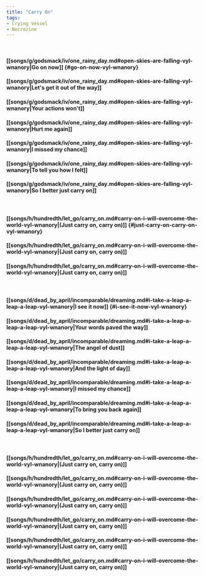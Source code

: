 ```yaml
---
title: "Carry On"
tags:
- Crying Vessel
- Necrozine
---
```

&nbsp;
#### [[songs/g/godsmack/iv/one_rainy_day.md#open-skies-are-falling-vyl-wnanory|Go on now]] {#go-on-now-vyl-wnanory}
#### [[songs/g/godsmack/iv/one_rainy_day.md#open-skies-are-falling-vyl-wnanory|Let's get it out of the way]]
#### [[songs/g/godsmack/iv/one_rainy_day.md#open-skies-are-falling-vyl-wnanory|Your actions won't]]
#### [[songs/g/godsmack/iv/one_rainy_day.md#open-skies-are-falling-vyl-wnanory|Hurt me again]]
#### [[songs/g/godsmack/iv/one_rainy_day.md#open-skies-are-falling-vyl-wnanory|I missed my chance]]
#### [[songs/g/godsmack/iv/one_rainy_day.md#open-skies-are-falling-vyl-wnanory|To tell you how I felt]]
#### [[songs/g/godsmack/iv/one_rainy_day.md#open-skies-are-falling-vyl-wnanory|So I better just carry on]]
&nbsp;
#### [[songs/h/hundredth/let_go/carry_on.md#carry-on-i-will-overcome-the-world-vyl-wnanory|(Just carry on, carry on)]] {#just-carry-on-carry-on-vyl-wnanory}
#### [[songs/h/hundredth/let_go/carry_on.md#carry-on-i-will-overcome-the-world-vyl-wnanory|(Just carry on, carry on)]]
#### [[songs/h/hundredth/let_go/carry_on.md#carry-on-i-will-overcome-the-world-vyl-wnanory|(Just carry on, carry on)]]
&nbsp;
#### [[songs/d/dead_by_april/incomparable/dreaming.md#i-take-a-leap-a-leap-a-leap-vyl-wnanory|I see it now]] {#i-see-it-now-vyl-wnanory}
#### [[songs/d/dead_by_april/incomparable/dreaming.md#i-take-a-leap-a-leap-a-leap-vyl-wnanory|Your words paved the way]]
#### [[songs/d/dead_by_april/incomparable/dreaming.md#i-take-a-leap-a-leap-a-leap-vyl-wnanory|The angel of dust]]
#### [[songs/d/dead_by_april/incomparable/dreaming.md#i-take-a-leap-a-leap-a-leap-vyl-wnanory|And the light of day]]
#### [[songs/d/dead_by_april/incomparable/dreaming.md#i-take-a-leap-a-leap-a-leap-vyl-wnanory|I missed my chance]]
#### [[songs/d/dead_by_april/incomparable/dreaming.md#i-take-a-leap-a-leap-a-leap-vyl-wnanory|To bring you back again]]
#### [[songs/d/dead_by_april/incomparable/dreaming.md#i-take-a-leap-a-leap-a-leap-vyl-wnanory|So I better just carry on]]
&nbsp;
#### [[songs/h/hundredth/let_go/carry_on.md#carry-on-i-will-overcome-the-world-vyl-wnanory|(Just carry on, carry on)]]
#### [[songs/h/hundredth/let_go/carry_on.md#carry-on-i-will-overcome-the-world-vyl-wnanory|(Just carry on, carry on)]]
#### [[songs/h/hundredth/let_go/carry_on.md#carry-on-i-will-overcome-the-world-vyl-wnanory|(Just carry on, carry on)]]
#### [[songs/h/hundredth/let_go/carry_on.md#carry-on-i-will-overcome-the-world-vyl-wnanory|(Just carry on, carry on)]]
#### [[songs/h/hundredth/let_go/carry_on.md#carry-on-i-will-overcome-the-world-vyl-wnanory|(Just carry on, carry on)]]
#### [[songs/h/hundredth/let_go/carry_on.md#carry-on-i-will-overcome-the-world-vyl-wnanory|(Just carry on, carry on)]]
